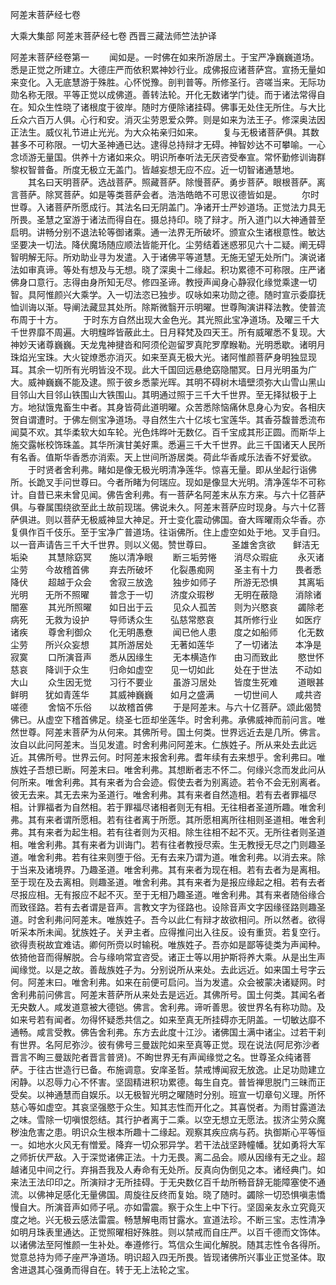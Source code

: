 <!-- { "loadSidebar": true } -->
阿差末菩萨经七卷


大乘大集部
阿差末菩萨经七卷
西晋三藏法师竺法护译


阿差末菩萨经卷第一
　　闻如是。一时佛在如来所游居土。于宝严净巍巍道场。悉是正觉之所建立。大德庄严而依积累神妙行业。成佛报应诸菩萨宫。宣扬无量如来变化。入无底慧游于殊胜。心怀悦豫。剖判普等。所修圣行。咨嗟当来。无际功勋名称无限。平等正觉以成佛道。善转法轮。开化无数诸学门徒。而于诸法常得自在。知众生性晓了诸根度于彼岸。随时方便除诸挂碍。佛事无处住无所住。与大比丘众六百万人俱。心行和安。消灭尘劳恩爱众弊。则是如来为法王子。修深奥法因正法生。威仪礼节进止光光。为大众祐亲归如来。
　　复与无极诸菩萨俱。其数甚多不可称限。一切大圣神通已达。逮得总持辩才无碍。神智妙达不可攀喻。一心念顷游无量国。供养十方诸如来众。明识所奉听法无厌咨受奉宣。常怀勤修训诲群黎权智普备。所度无极立无盖门。皆越妄想无应不应。近一切智诸通慧地。
　　其名曰天明菩萨。选战菩萨。照藏菩萨。除慢菩萨。勇步菩萨。眼根菩萨。离言菩萨。除冥菩萨。如是等类菩萨会者。浩浩皓皓不可思议德皆如是。
　　尔时世尊。入诸菩萨所愿成行。其法名曰无阴盖门。净诸开士严妙道场。正觉法力具无所畏。圣慧之室游于诸法而得自在。摄总持印。晓了辩才。所入道门以大神通普至启明。讲畅分别不退法轮等御诸乘。通一法界无所破坏。颁宣众生诸根意性。敏达坚要决一切法。降伏魔场随应顺法皆能开化。尘劳结着迷惑邪见六十二疑。阐无碍智明解无际。所劝助业寻为发遣。入于诸佛平等道慧。无施无望无处所门。演说诸法如审真谛。等处有想及与无想。晓了深奥十二缘起。积功累德不可称限。庄严诸佛身口意行。志得由身所知无尽。修四圣谛。教授声闻身心静寂化缘觉乘逮一切智。具阿惟颜兴大乘学。入一切法恣已独步。叹咏如来功勋之德。随时宣示委靡抚恤训诲以渐。导阐法藏显其处所。除斯微翳开示明曜。世尊陶演讲释法教。使普流布周于十方。
　　于时东方自然出现大金色光。其光照此宝净道场。及曜三千大千世界靡不周遍。大明韑晔皆蔽此土。日月释梵及四天王。所有威曜悉不复现。大神妙天诸尊巍巍。天龙鬼神揵沓和阿须伦迦留罗真陀罗摩睺勒。光明悉歇。诸明月珠焰光宝珠。大火锭燎悉亦消灭。如来至真无极大光。诸阿惟颜菩萨身明独显现耳。其余一切所有光明皆没不现。此大千国回远悬绝窈隐闇冥。日月光明虽为广大。威神巍巍不能及逮。照于彼乡悉蒙光晖。其明不碍树木墙壁须弥大山雪山黑山目邻山大目邻山铁围山大铁围山。其明通过照于三千大千世界。至无择狱极于上方。地狱饿鬼畜生中者。其身皆荷此道明曜。众苦悉除恼痛休息身心为安。各相庆贺自谓遭时。于佛左侧宝净道场。寻自然生六十亿垓七宝莲华。其香芬馥普悉流布闻莫不欢。其华柔软大如车轮。光色炜晔叶无数亿。百千宝成其形正圆。而斯华上施交露帐校饰珠盖。其华所演甘美好熏。悉遍三千大千世界。此三千国诸天人民所有名香。值斯华香悉亦消索。天上世间所游居类。荷此华香咸乐法香不好爱欲。
　　于时贤者舍利弗。睹如是像无极光明清净莲华。惊喜无量。即从坐起行诣佛所。长跪叉手问世尊曰。今者所睹为何瑞应。现如是像显大光明。清净莲华不可称计。自昔已来未曾见闻。佛告舍利弗。有一菩萨名阿差末从东方来。与六十亿菩萨俱。与眷属围绕欲至此土故前现瑞。佛说未久。阿差末菩萨应时现身。与六十亿菩萨俱进。则以菩萨无极威神显大神足。开士变化震动佛国。奋大晖曜雨众华香。亦复俱作百千伎乐。至于宝净广普道场。往诣佛所。住上虚空如处于地。叉手自归。以一音声请告三千大千世界。则以义偈。赞世尊曰。
　　圣雄舍贪欲　　鲜洁无垢染
　　其慧除窈冥　　施以清净眼
　　断三垢劳惓　　消尽众瑕疵
　　永灭诸尘劳　　今故稽首佛
　　弃去所破坏　　化裂愚痴网
　　圣主有十力　　畏者悉降伏
　　超越于众会　　舍寂三放逸
　　独步如师子　　所游无恐惧
　　其离垢光明　　无所不照曜
　　普念于一切　　济度众瑕秽
　　无明在蔽隐　　消除诸闇塞
　　其光所照曜　　如日出于云
　　见众人孤苦　　则为兴愍哀
　　蠲除老病死　　无救为设护
　　导师诱众生　　弘慈常愍哀
　　其所修行业　　如医疗诸疾
　　尊舍利御众　　化无明愚憃
　　闻已他人患　　度之如船师
　　化无数尘劳　　所兴众妄想
　　其所游居处　　无著如莲华
　　了一切诸法　　本净是寂寞
　　口所演音声　　悉从因缘生
　　无本横造作　　由习而致此
　　愍世怀慈哀　　降训于众生
　　归命如虚空　　见一切如此
　　处在于世法　　不动如大山
　　众生因无觉　　习行不要业
　　虽游习居处　　皆度生死难
　　道眼甚鲜明　　犹如青莲华
　　其威神巍巍　　如月之盛满
　　一切世间人　　咸共咨嗟德
　　舍恼不乐俗　　以故稽首佛
　　于是阿差末。与六十亿菩萨。颂此偈赞佛已。从虚空下稽首佛足。绕圣七匝却坐莲华。时舍利弗。承佛威神而前问言。唯然世尊。阿差末菩萨为从何来。其佛所号。国土何类。世界远近去是几所。佛言。汝自以此问阿差末。当见发遣。时舍利弗问阿差末。仁族姓子。所从来处去此远近。其佛所号。世界云何。时阿差末报舍利弗。耆年续有去来想乎。舍利弗曰。唯族姓子吾想已断。阿差末曰。唯舍利弗。其想断者志不怀二。何缘兴念而发此问从何所来。唯舍利弗。其有来者为合会迹。假使去者为别离迹。若令不会无别离者。彼无去来。其无去来为圣道行。唯舍利弗。其有来者自然造相。若有去者罪福尽相。计罪福者为自然相。若于罪福尽诸相者则无有相。无往相者圣道所趣。唯舍利弗。其有来者谓所愿相。若有往者离于所愿。其所愿相离所往相则圣道相。唯舍利弗。其有来者为起生相。若有往者则为灭相。除生往相不起不灭。无所往者则圣道相。唯舍利弗。其有来者为训诲门。若有往者教授尽索。生无教授无尽之门则趣圣道。唯舍利弗。若有往来则堕于俗。无有去来乃谓为道。唯舍利弗。以消去来。除于当来及诸境界。乃趣圣道。唯舍利弗。其有来者为现在相。若有去者为是离相。至于现在及去离相。则趣圣道。唯舍利弗。其有来者为是报应缘起之相。若有去者尽报应相。无有报应不起不灭。至于无相乃趣圣道。唯舍利弗。其有来者随俗缘合而致径路。若有去者谓是音声。言教文字为径路也。设除音声文字因缘径路则趣圣道。时舍利弗问阿差末。唯族姓子。吾今以此仁有辩才故欲相问。所以然者。欲得听采本所未闻。犹族姓子。关尹主者。应得推问出入往反。设有重货。若复空行。欲得责税故宜难诘。卿何所赍以时输税。唯族姓子。吾亦如是鄙等徒类为声闻种。依猗他音而得解脱。合与缘响常宜咨受。诸正士等以用护斯将养大乘。从是出生声闻缘觉。以是之故。善哉族姓子为。分别说所从来处。去此远近。如来国土号字云何。阿差末曰。唯舍利弗。如来在前便可启问。当为发遣。众会被蒙决诸疑网。时舍利弗前问佛言。阿差末菩萨所从来处去是远近。其佛所号。国土何类。其闻名者无央数人。咸发道意被大德铠。佛言。舍利弗。谛听善思。彼世界名有称功勋。及如来号若有闻者。勿得怀疑悉共信之。如来至真无所挂碍亦无阴盖。一切敏达靡不通畅。咸言受教。佛告舍利弗。东方去此度十江沙。诸佛国土满中诸尘。过若干刹有世界。名阿尼弥沙。彼有佛号三曼跋陀如来至真等正觉。现在说法(阿尼弥沙者晋言不眴三曼跋陀者晋言普贤)。不眴世界无有声闻缘觉之名。世尊圣众纯诸菩萨。于往古世造行已备。布施调意。安庠圣哲。禁戒博闻寂无放逸。止足功勋建立闲静。以忍辱力心不怀害。坚固精进积功累德。每生自克。普皆禅思脱门三昧而正受矣。以神通慧而自娱乐。以无极智光明之曜随时分别。班宣一切章句义理。所怀慈心等如虚空。其哀坚强愍于众生。知其志性而开化之。其喜悦者。为雨甘露道法之味。雪除一切嗔恨怨结。其行护者离于二乘。以空无想立无愿法。拔济尘劳众魔秽浊危害之患。明识众生根本所趣十二缘起。观察其疾应病与药。执御斯心平等恒一。如地水火风无有憎爱。降弃一切众邪异学。若干法战坚跱幢幡。犹如勇将大军之师折伏严敌。入于深觉诸佛正法。十力无畏。离二品会。顺从因缘有无之业。超越诸见中间之行。弃捐吾我及人寿命有无处所。反真向伪倒见之本。诸经典门。如来法王法印印之。所演辩才无所挂碍。于无央数亿百千劫所畅音辞无能障塞使不通流。以佛神足感化无量佛国。周旋往反终而复始。晓了随时。蠲除一切恐惧嗔恚憍慢自大。所演音声如师子吼。亦如雷震。察于众生上中下行。坚固亲友永立究竟灭度之地。兴无极云感法雷震。畅慧解电雨甘露水。宣道法珍。不断三宝。志性清净如明月珠表里通达。正觉照曜相好殊胜。则以禁戒而自庄严。以百千德而文饰体。以诸佛法至阿惟颜一生补处。奉遵修行。笃信众生闻化解脱。随其志性令各得所。觉意总持为师子座严净道场。明识超入四无所畏。皆现诸佛所兴事业正觉圣体。取舍进退其心强勇而得自在。转于无上法轮之宝。
